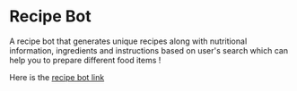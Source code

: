 # Recipe Bot

A recipe bot that generates unique recipes along with nutritional information, ingredients and instructions based on user's search which can help you to prepare different food items !

Here is the [recipe bot link](https://mvganeshkumar-recipe-bot.netlify.app "Recipe bot app")
